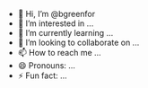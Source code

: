- 👋 Hi, I’m @bgreenfor
- 👀 I’m interested in ...
- 🌱 I’m currently learning ...
- 💞️ I’m looking to collaborate on ...
- 📫 How to reach me ...
- 😄 Pronouns: ...
- ⚡ Fun fact: ...

<!---
bgreenfor/bgreenfor is a ✨ special ✨ repository because its `README.md` (this file) appears on your GitHub profile.
You can click the Preview link to take a look at your changes.
--->
